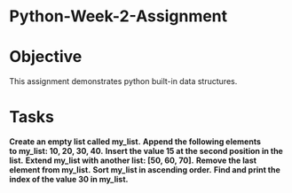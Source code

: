 # Python-Week-2-Assignment

# Objective
This assignment demonstrates python built-in data structures. 

# Tasks
**Create an empty list called my_list.**
**Append the following elements to my_list: 10, 20, 30, 40.**
**Insert the value 15 at the second position in the list.**
**Extend my_list with another list: [50, 60, 70].**
**Remove the last element from my_list.**
**Sort my_list in ascending order.**
**Find and print the index of the value 30 in my_list.**
